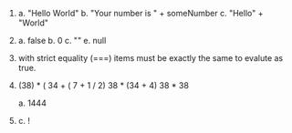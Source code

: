 1. a. "Hello World"
   b. "Your number is " + someNumber
   c. "Hello" + "World"

2. a. false
   b. 0
   c. ""
   e. null 

3. with strict equality (===) items must be exactly the same to evalute as true.

4. (38) * ( 34 + ( 7 + 1 / 2)
	38 * (34 + 4)
	38 * 38

	a. 1444

5. c. !